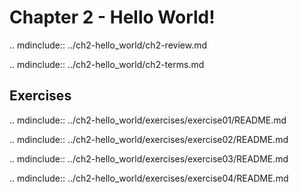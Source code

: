 # Chapter 2 - Hello World!

.. mdinclude:: ../ch2-hello_world/ch2-review.md

.. mdinclude:: ../ch2-hello_world/ch2-terms.md

## Exercises

.. mdinclude:: ../ch2-hello_world/exercises/exercise01/README.md

.. mdinclude:: ../ch2-hello_world/exercises/exercise02/README.md

.. mdinclude:: ../ch2-hello_world/exercises/exercise03/README.md

.. mdinclude:: ../ch2-hello_world/exercises/exercise04/README.md
